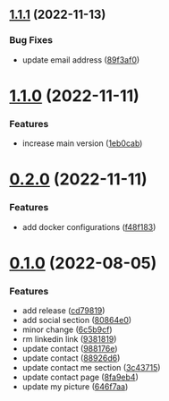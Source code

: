 ## [1.1.1](https://github.com/ghorbani-mohammad/my-website/compare/v1.1.0...v1.1.1) (2022-11-13)


### Bug Fixes

* update email address ([89f3af0](https://github.com/ghorbani-mohammad/my-website/commit/89f3af0e0c400d1b2160d08f10416f8771ae26b3))



# [1.1.0](https://github.com/ghorbani-mohammad/my-website/compare/v0.2.0...v1.1.0) (2022-11-11)


### Features

* increase main version ([1eb0cab](https://github.com/ghorbani-mohammad/my-website/commit/1eb0cab6ec1257f067eb01cca46dda34cc89c030))



# [0.2.0](https://github.com/ghorbani-mohammad/my-website/compare/v0.1.0...v0.2.0) (2022-11-11)


### Features

* add docker configurations ([f48f183](https://github.com/ghorbani-mohammad/my-website/commit/f48f18340ce3fd7c57c1fec63281096c0122215a))



# [0.1.0](https://github.com/ghorbani-mohammad/my-website/compare/8fa9eb4307ff1663bd2e1d9c4b1d596fba6a3c4d...v0.1.0) (2022-08-05)


### Features

* add release ([cd79819](https://github.com/ghorbani-mohammad/my-website/commit/cd7981930e6141343aabc77ade3ff769a5a8b383))
* add social section ([80864e0](https://github.com/ghorbani-mohammad/my-website/commit/80864e05cc36eb852f66ff2a37c6d146501692c2))
* minor change ([6c5b9cf](https://github.com/ghorbani-mohammad/my-website/commit/6c5b9cf5e44a9383ba3d0aa3900f21d77f16979b))
* rm linkedin link ([9381819](https://github.com/ghorbani-mohammad/my-website/commit/9381819ac2c3c5467aec14a6f0a6f6b6a9b364b8))
* update contact ([988176e](https://github.com/ghorbani-mohammad/my-website/commit/988176efed003caef395cb3703c74237b2a0eeea))
* update contact ([88926d6](https://github.com/ghorbani-mohammad/my-website/commit/88926d65aa5313fa0d98a0b24b2c02e82fda871d))
* update contact me section ([3c43715](https://github.com/ghorbani-mohammad/my-website/commit/3c4371553c08a08e32aca631abb7aa75429f1686))
* update contact page ([8fa9eb4](https://github.com/ghorbani-mohammad/my-website/commit/8fa9eb4307ff1663bd2e1d9c4b1d596fba6a3c4d))
* update my picture ([646f7aa](https://github.com/ghorbani-mohammad/my-website/commit/646f7aa4f05199f1952e111caefc9c96afc67dac))



